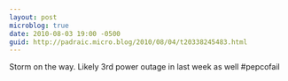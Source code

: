 ```yaml
---
layout: post
microblog: true
date: 2010-08-03 19:00 -0500
guid: http://padraic.micro.blog/2010/08/04/t20338245483.html
---
```

Storm on the way. Likely 3rd power outage in last week as well #pepcofail
